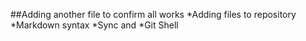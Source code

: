 ##Adding another file to confirm all works
*Adding files to repository
*Markdown syntax
*Sync and 
*Git Shell